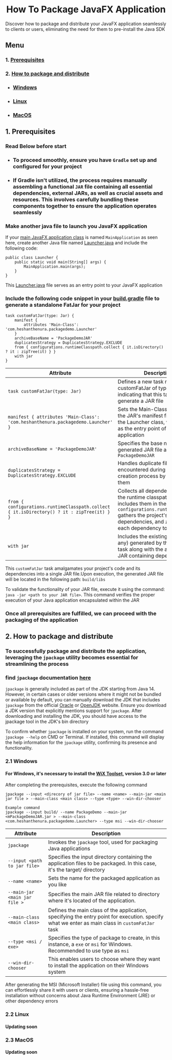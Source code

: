 # <h1 align="center">How To Package JavaFX Application</h1>


Discover how to package and distribute your JavaFX application seamlessly to clients or users, eliminating the need for them to pre-install the Java SDK

## Menu
### 1. [Prerequisites](#1-prerequisites-1)
### 2. [How to package and distribute](#2-how-to-package-and-distribute-1)
- ### [Windows](#21-windows)
- ### [Linux](#22-linux)
- ### [MacOS](#23-macos)

## 1. Prerequisites

### Read Below before start

* ### To proceed smoothly, ensure you have `Gradle` set up and configured for your project
* ### If Gradle isn't utilized, the process requires manually assembling a functional `JAR` file containing all essential dependencies, external JARs, as well as crucial assets and resources. This involves carefully bundling these components together to ensure the application operates seamlessly

### Make another java file to launch you JavaFX application

If your [main JavaFX application class](https://github.com/heshanthenura/JavaPackageDemo/blob/master/src/main/java/com/heshanthenura/packagedemo/MainApplication.java) is named ```MainApplication``` as seen here, create another Java file named [Launcher.java](https://github.com/heshanthenura/JavaPackageDemo/blob/master/src/main/java/com/heshanthenura/packagedemo/Launcher.java) and include the following code:
```
public class Launcher {
    public static void main(String[] args) {
        MainApplication.main(args);
    }
}
```
This [Launcher.java](https://github.com/heshanthenura/JavaPackageDemo/blob/master/src/main/java/com/heshanthenura/packagedemo/Launcher.java) file serves as an entry point to your JavaFX application

### Include the following code snippet in your [build.gradle](https://github.com/heshanthenura/JavaPackageDemo/blob/master/build.gradle) file to generate a standalone FatJar for your project

```
task customFatJar(type: Jar) {
    manifest {
        attributes 'Main-Class': 'com.heshanthenura.packagedemo.Launcher'
    }
    archiveBaseName = 'PackageDemoJAR'
    duplicatesStrategy = DuplicatesStrategy.EXCLUDE
    from { configurations.runtimeClasspath.collect { it.isDirectory() ? it : zipTree(it) } }
    with jar
}
```
| Attribute                                                                                      | Description                                                                                                                                                                                                             |
|------------------------------------------------------------------------------------------------|-------------------------------------------------------------------------------------------------------------------------------------------------------------------------------------------------------------------------|
| ```task customFatJar(type: Jar)```                                                             | Defines a new task named customFatJar of type Jar, indicating that this task will generate a JAR file                                                                                                                   |
| ```manifest { attributes 'Main-Class': 'com.heshanthenura.packagedemo.Launcher' }```           | Sets the Main-Class attribute in the JAR's manifest file to point to the Launcher class, which serves as the entry point of your application                                                                            |
| ```archiveBaseName = 'PackageDemoJAR'```                                                       | Specifies the base name for the generated JAR file as ```PackageDemoJAR```                                                                                                                                              |
| ```duplicatesStrategy = DuplicatesStrategy.EXCLUDE```                                          | Handles duplicate files encountered during the JAR creation process by excluding them                                                                                                                                   |
| ```from { configurations.runtimeClasspath.collect { it.isDirectory() ? it : zipTree(it) } }``` | Collects all dependencies from the runtime classpath and includes them in the JAR. ```configurations.runtimeClasspath``` gathers the project's runtime dependencies, and ```zipTree``` adds each dependency to the JAR. |
| ```with jar```                                                                                 | Includes the existing JAR file (if any) generated by the default ```jar``` task along with the assembled JAR containing dependencies                                                                                    |

This ```customFatJar``` task amalgamates your project's code and its dependencies into a single JAR file.Upon execution, the generated JAR file will be located in the following path: ```build/libs```

To validate the functionality of your JAR file, execute it using the command: ```java -jar <path to your JAR file>```. This command verifies the proper execution of your Java application encapsulated within the JAR

### Once all prerequisites are fulfilled, we can proceed with the packaging of the application

## 2. How to package and distribute
### To successfully package and distribute the application, leveraging the ```jpackage``` utility becomes essential for streamlining the process

### find ```jpackage``` documentation [here](https://docs.oracle.com/en/java/javase/14/docs/specs/man/jpackage.html)

```jpackage``` is generally included as part of the JDK starting from Java 14. However, in certain cases or older versions where it might not be bundled or available by default, you can manually download the JDK that includes ```jpackage``` from the official [Oracle](https://www.oracle.com/java/technologies/downloads/) or [OpenJDK](https://openjdk.org/) website.
Ensure you download a JDK version that explicitly mentions support for ```jpackage```. After downloading and installing the JDK, you should have access to the jpackage tool in the JDK's bin directory

To confirm whether ```jpackage``` is installed on your system, run the command ```jpackage --help``` on CMD or Terminal. If installed, this command will display the help information for the ```jpackage``` utility, confirming its presence and functionality.
### 2.1 Windows
#### For Windows, it's necessary to install the [WiX Toolset](https://wixtoolset.org/docs/wix3/), version 3.0 or later
After completing the prerequisites, execute the following command
```shell
jpackage --input <direcory of jar file> --name <name> --main-jar <main jar file > --main-class <main class> --type <type> --win-dir-chooser
```
```
Example command
jpackage --input build/ --name PackageDemo --main-jar <mPackageDemoJAR.jar > --main-class <com.heshanthenura.packagedemo.Launcher> --type msi --win-dir-chooser
```

| Attribute                         | Description                                                                                                                                         |
|-----------------------------------|-----------------------------------------------------------------------------------------------------------------------------------------------------|
| ```jpackage```                    | Invokes the ```jpackage``` tool, used for packaging Java applications                                                                               |
| ```--input <path to jar file>```  | Specifies the input directory containing the application files to be packaged. In this case, it's the target/ directory                             |
| ```--name <name>```               | Sets the name for the packaged application as you like                                                                                              |
| ```--main-jar <main jar file >``` | Specifies the main JAR file related to directory where it's located of the application.                                                             |
| ```--main-class <main class>```   | Defines the main class of the application, specifying the entry point for execution. specify what we enter as main class in ```customFatJar``` task |
| ```--type <msi / exe>```          | Specifies the type of package to create, in this instance, a ```exe``` or ```msi``` for Windows. Recommended to use type as ```msi```               |
| ```--win-dir-chooser```           | This enables users to choose where they want to install the application on their Windows system                                                     |                                                                                                                                               |

After generating the MSI (Microsoft Installer) file using this command, you can effortlessly share it with users or clients, ensuring a hassle-free installation without concerns about Java Runtime Environment (JRE) or other dependency errors

### 2.2 Linux
#### Updating soon
### 2.3 MacOS
#### Updating soon